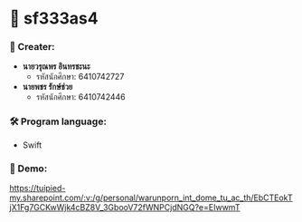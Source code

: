 # 🚀 sf333as4

### 👤 Creater:
- **นายวรุณพร อินทรชะนะ**
  - รหัสนักศึกษา: 6410742727
- **นายพชร รักษ์ช่วย**
  - รหัสนักศึกษา: 6410742446

### 🛠 Program language:
- Swift

### 🎥 Demo:
https://tuipied-my.sharepoint.com/:v:/g/personal/warunporn_int_dome_tu_ac_th/EbCTEokTjX1Fg7GCKwWjk4cBZ8V_3GbooV72fWNPCjdNGQ?e=EIwwmT
